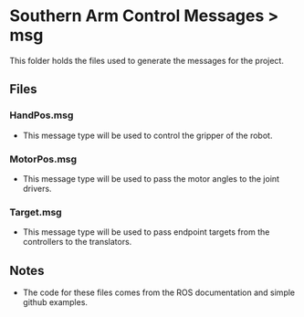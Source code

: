 # Southern Arm Control Messages > msg

This folder holds the files used to generate the messages for the project.

## Files
### HandPos.msg
* This message type will be used to control the gripper of the robot.

### MotorPos.msg
* This message type will be used to pass the motor angles to the joint drivers.

### Target.msg
* This message type will be used to pass endpoint targets from the controllers to the translators.

## Notes
* The code for these files comes from the ROS documentation and simple github examples.
